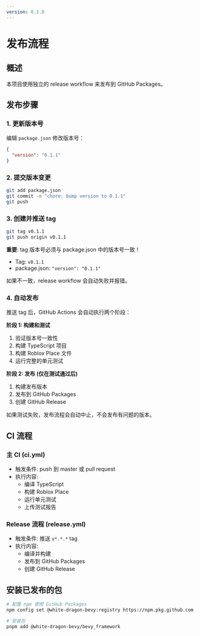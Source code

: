 ```yaml
---
version: 0.1.0
---
```


# 发布流程

## 概述

本项目使用独立的 release workflow 来发布到 GitHub Packages。

## 发布步骤

### 1. 更新版本号

编辑 `package.json` 修改版本号：

```json
{
  "version": "0.1.1"
}
```

### 2. 提交版本变更

```bash
git add package.json
git commit -m "chore: bump version to 0.1.1"
git push
```

### 3. 创建并推送 tag

```bash
git tag v0.1.1
git push origin v0.1.1
```

**重要**: tag 版本号必须与 package.json 中的版本号一致！
- Tag: `v0.1.1`
- package.json: `"version": "0.1.1"`

如果不一致，release workflow 会自动失败并报错。

### 4. 自动发布

推送 tag 后，GitHub Actions 会自动执行两个阶段：

**阶段 1: 构建和测试**
1. 验证版本号一致性
2. 构建 TypeScript 项目
3. 构建 Roblox Place 文件
4. 运行完整的单元测试

**阶段 2: 发布 (仅在测试通过后)**
1. 构建发布版本
2. 发布到 GitHub Packages
3. 创建 GitHub Release

如果测试失败，发布流程会自动中止，不会发布有问题的版本。

## CI 流程

### 主 CI (ci.yml)
- 触发条件: push 到 master 或 pull request
- 执行内容:
  - 编译 TypeScript
  - 构建 Roblox Place
  - 运行单元测试
  - 上传测试报告

### Release 流程 (release.yml)
- 触发条件: 推送 `v*.*.*` tag
- 执行内容:
  - 编译并构建
  - 发布到 GitHub Packages
  - 创建 GitHub Release

## 安装已发布的包

```bash
# 配置 npm 使用 GitHub Packages
npm config set @white-dragon-bevy:registry https://npm.pkg.github.com

# 安装包
pnpm add @white-dragon-bevy/bevy_framework
```
